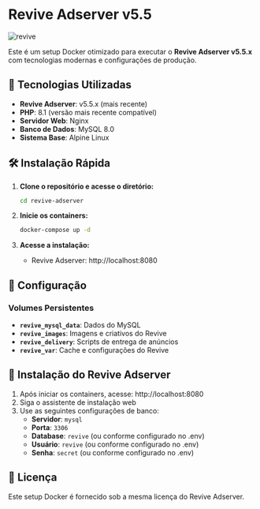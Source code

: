# Revive Adserver v5.5

<img src="logo.png" alt="revive">

Este é um setup Docker otimizado para executar o **Revive Adserver v5.5.x** com tecnologias modernas e configurações de produção.

## 🚀 Tecnologias Utilizadas

- **Revive Adserver**: v5.5.x (mais recente)
- **PHP**: 8.1 (versão mais recente compatível)
- **Servidor Web**: Nginx
- **Banco de Dados**: MySQL 8.0
- **Sistema Base**: Alpine Linux

## 🛠️ Instalação Rápida

1. **Clone o repositório e acesse o diretório:**
   ```bash
   cd revive-adserver
   ```

2. **Inicie os containers:**
   ```bash
   docker-compose up -d
   ```

3. **Acesse a instalação:**
   - Revive Adserver: http://localhost:8080


## 🔧 Configuração

### Volumes Persistentes

- **`revive_mysql_data`**: Dados do MySQL
- **`revive_images`**: Imagens e criativos do Revive
- **`revive_delivery`**: Scripts de entrega de anúncios
- **`revive_var`**: Cache e configurações do Revive

## 🎯 Instalação do Revive Adserver

1. Após iniciar os containers, acesse: http://localhost:8080
2. Siga o assistente de instalação web
3. Use as seguintes configurações de banco:
   - **Servidor**: `mysql`
   - **Porta**: `3306`
   - **Database**: `revive` (ou conforme configurado no .env)
   - **Usuário**: `revive` (ou conforme configurado no .env)
   - **Senha**: `secret` (ou conforme configurado no .env)

## 📄 Licença

Este setup Docker é fornecido sob a mesma licença do Revive Adserver.